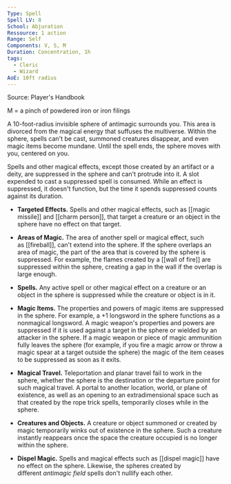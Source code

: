 ```yaml
---
Type: Spell
Spell LV: 8
School: Abjuration
Ressource: 1 action
Range: Self
Components: V, S, M
Duration: Concentration, 1h
tags:
  - Cleric
  - Wizard
AoE: 10ft radius
---
```

Source: Player's Handbook

M = a pinch of powdered iron or iron filings

A 10-foot-radius invisible sphere of antimagic surrounds you. This area is divorced from the magical energy that suffuses the multiverse. Within the sphere, spells can't be cast, summoned creatures disappear, and even magic items become mundane. Until the spell ends, the sphere moves with you, centered on you.

Spells and other magical effects, except those created by an artifact or a deity, are suppressed in the sphere and can't protrude into it. A slot expended to cast a suppressed spell is consumed. While an effect is suppressed, it doesn't function, but the time it spends suppressed counts against its duration.

- **Targeted Effects.** Spells and other magical effects, such as [[magic missile]] and [[charm person]], that target a creature or an object in the sphere have no effect on that target.

- **Areas of Magic.** The area of another spell or magical effect, such as [[fireball]], can't extend into the sphere. If the sphere overlaps an area of magic, the part of the area that is covered by the sphere is suppressed. For example, the flames created by a [[wall of fire]] are suppressed within the sphere, creating a gap in the wall if the overlap is large enough.

- **Spells.** Any active spell or other magical effect on a creature or an object in the sphere is suppressed while the creature or object is in it.

- **Magic Items.** The properties and powers of magic items are suppressed in the sphere. For example, a +1 longsword in the sphere functions as a nonmagical longsword. A magic weapon's properties and powers are suppressed if it is used against a target in the sphere or wielded by an attacker in the sphere. If a magic weapon or piece of magic ammunition fully leaves the sphere (for example, if you fire a magic arrow or throw a magic spear at a target outside the sphere) the magic of the item ceases to be suppressed as soon as it exits.

- **Magical Travel.** Teleportation and planar travel fail to work in the sphere, whether the sphere is the destination or the departure point for such magical travel. A portal to another location, world, or plane of existence, as well as an opening to an extradimensional space such as that created by the rope trick spells, temporarily closes while in the sphere.

- **Creatures and Objects.** A creature or object summoned or created by magic temporarily winks out of existence in the sphere. Such a creature instantly reappears once the space the creature occupied is no longer within the sphere.

- **Dispel Magic.** Spells and magical effects such as [[dispel magic]] have no effect on the sphere. Likewise, the spheres created by different _antimagic field_ spells don't nullify each other.